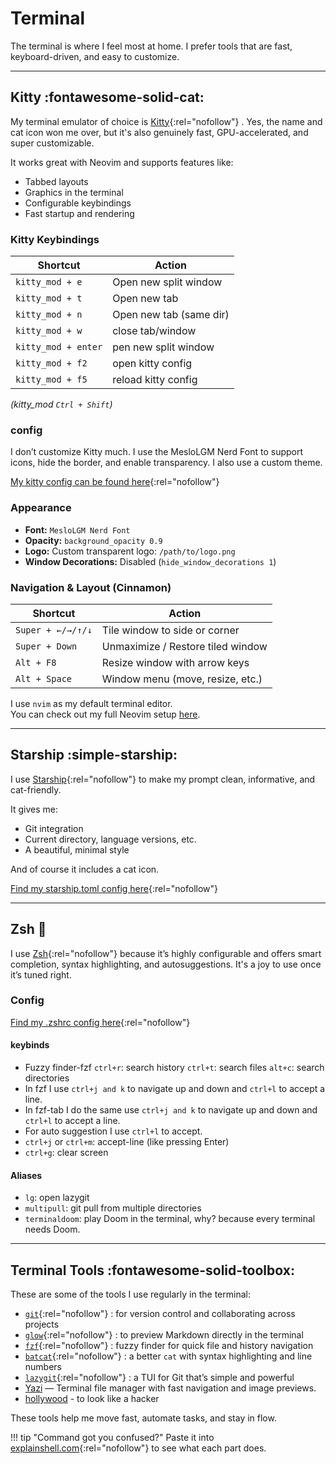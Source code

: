 # Terminal

The terminal is where I feel most at home. I prefer tools that are fast, keyboard-driven, and easy to customize.

---

## Kitty :fontawesome-solid-cat:

My terminal emulator of choice is [Kitty](https://sw.kovidgoyal.net/kitty/){:rel="nofollow"} . Yes, the name and cat icon won me over, but it's also genuinely fast, GPU-accelerated, and super customizable.

It works great with Neovim and supports features like:

- Tabbed layouts
- Graphics in the terminal
- Configurable keybindings
- Fast startup and rendering

### Kitty Keybindings

| Shortcut            | Action                  |
| ------------------- | ----------------------- |
| `kitty_mod + e`     | Open new split window   |
| `kitty_mod + t`     | Open new tab            |
| `kitty_mod + n`     | Open new tab (same dir) |
| `kitty_mod + w`     | close tab/window        |
| `kitty_mod + enter` | pen new split window    |
| `kitty_mod + f2`    | open kitty config       |
| `kitty_mod + f5`    | reload kitty config     |

_(kitty_mod `Ctrl + Shift`)_

### config

I don’t customize Kitty much. I use the MesloLGM Nerd Font to support icons, hide the border, and enable transparency. I also use a custom theme.

[My kitty config can be found here](https://github.com/hanndoddi/dotfiles/tree/main/.config/kitty){:rel="nofollow"}

### Appearance

- **Font:** `MesloLGM Nerd Font`
- **Opacity:** `background_opacity 0.9`
- **Logo:** Custom transparent logo: `/path/to/logo.png`
- **Window Decorations:** Disabled (`hide_window_decorations 1`)

### Navigation & Layout (Cinnamon)

| Shortcut          | Action                            |
| ----------------- | --------------------------------- |
| `Super + ←/→/↑/↓` | Tile window to side or corner     |
| `Super + Down`    | Unmaximize / Restore tiled window |
| `Alt + F8`        | Resize window with arrow keys     |
| `Alt + Space`     | Window menu (move, resize, etc.)  |

I use `nvim` as my default terminal editor.  
You can check out my full Neovim setup [here](editors/nvim.md).

---

## Starship :simple-starship:

I use [Starship](https://starship.rs/){:rel="nofollow"} to make my prompt clean, informative, and cat-friendly.

It gives me:

- Git integration
- Current directory, language versions, etc.
- A beautiful, minimal style

And of course it includes a cat icon.

[Find my starship.toml config here](https://github.com/hanndoddi/dotfiles/blob/main/.config/starship.toml){:rel="nofollow"}

---

## Zsh :shell:

I use [Zsh](https://www.zsh.org/){:rel="nofollow"} because it’s highly configurable and offers smart completion, syntax highlighting, and autosuggestions. It's a joy to use once it’s tuned right.

### Config

[Find my .zshrc config here](https://github.com/hanndoddi/dotfiles/blob/main/.zshrc){:rel="nofollow"}

#### keybinds

- Fuzzy finder-fzf `ctrl+r`: search history `ctrl+t`: search files `alt+c`: search directories
- In fzf I use `ctrl+j and k` to navigate up and down and `ctrl+l` to accept a line.
- In fzf-tab I do the same use `ctrl+j and k` to navigate up and down and `ctrl+l` to accept a line.
- For auto suggestion I use `ctrl+l` to accept.
- `ctrl+j` or `ctrl+m`: accept-line (like pressing Enter)
- `ctrl+g`: clear screen

#### Aliases

- `lg`: open lazygit
- `multipull`: git pull from multiple directories
- `terminaldoom`: play Doom in the terminal, why? because every terminal needs Doom.

---

## Terminal Tools :fontawesome-solid-toolbox:

These are some of the tools I use regularly in the terminal:

- [`git`](https://git-scm.com/){:rel="nofollow"} : for version control and collaborating across projects
- [`glow`](https://github.com/charmbracelet/glow){:rel="nofollow"} : to preview Markdown directly in the terminal
- [`fzf`](https://github.com/junegunn/fzf){:rel="nofollow"} : fuzzy finder for quick file and history navigation
- [`batcat`](https://github.com/sharkdp/bat){:rel="nofollow"} : a better `cat` with syntax highlighting and line numbers
- [`lazygit`](https://github.com/jesseduffield/lazygit){:rel="nofollow"} : a TUI for Git that’s simple and powerful
- [Yazi](https://github.com/sxyazi/yazi) — Terminal file manager with fast navigation and image previews.
- [hollywood](https://github.com/dustinkirkland/hollywood) - to look like a hacker

These tools help me move fast, automate tasks, and stay in flow.

!!! tip "Command got you confused?"
    Paste it into [explainshell.com](https://explainshell.com/){:rel="nofollow"} to see what each part does.

